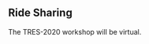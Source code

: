 ## Ride Sharing

The TRES-2020 workshop will be virtual.

<!--

To edit this page, make a pull request for the [page source on GitHub](https://github.com/Collegeville/TRES-2020/blob/master/Ride_sharing.md)

Please also keep the info below in date order.

Rides on offer:

-->
